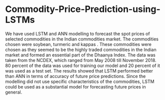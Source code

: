 # Commodity-Price-Prediction-using-LSTMs

 We have used LSTM and ANN modelling to forecast the spot prices of selected commodities in the Indian commodities market.
 The commodities chosen were soybean, turmeric and kappas .
 These commodities were chosen as they seemed to be the highly traded commodities in the Indian market and formed an essential part 
 of the Dhaanya Index. The data was taken from the NCDEX, which ranged from May 2008 till November 2018. 
 80 percent of the data was used for training our model and 20 percent of it was used as a test set.
 The results showed that LSTM performed better than ANN in terms of accuracy of future price predictions.
 Since the modelling did not use specific characteristics of the commodities,
 LSTM could be used as a substantial model for forecasting future prices in general.
 
